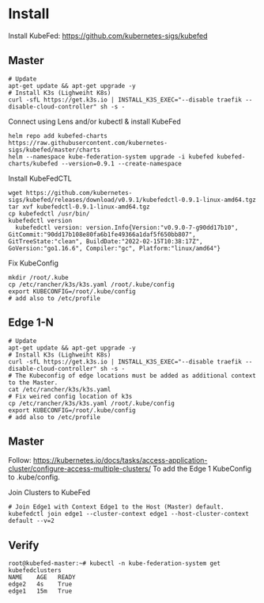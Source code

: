 # Install
Install KubeFed: https://github.com/kubernetes-sigs/kubefed

## Master
```
# Update
apt-get update && apt-get upgrade -y
# Install K3s (Lighweiht K8s)
curl -sfL https://get.k3s.io | INSTALL_K3S_EXEC="--disable traefik --disable-cloud-controller" sh -s -
```
Connect using Lens and/or kubectl & install KubeFed
```
helm repo add kubefed-charts https://raw.githubusercontent.com/kubernetes-sigs/kubefed/master/charts
helm --namespace kube-federation-system upgrade -i kubefed kubefed-charts/kubefed --version=0.9.1 --create-namespace
```
Install KubeFedCTL
```
wget https://github.com/kubernetes-sigs/kubefed/releases/download/v0.9.1/kubefedctl-0.9.1-linux-amd64.tgz
tar xvf kubefedctl-0.9.1-linux-amd64.tgz
cp kubefedctl /usr/bin/
kubefedctl version
  kubefedctl version: version.Info{Version:"v0.9.0-7-g90dd17b10", GitCommit:"90dd17b108e80fa6b1fe49366a1daf5f650bb807", GitTreeState:"clean", BuildDate:"2022-02-15T10:38:17Z",   GoVersion:"go1.16.6", Compiler:"gc", Platform:"linux/amd64"}
```
Fix KubeConfig
```
mkdir /root/.kube
cp /etc/rancher/k3s/k3s.yaml /root/.kube/config
export KUBECONFIG=/root/.kube/config
# add also to /etc/profile
```

## Edge 1-N
```
# Update
apt-get update && apt-get upgrade -y
# Install K3s (Lighweiht K8s)
curl -sfL https://get.k3s.io | INSTALL_K3S_EXEC="--disable traefik --disable-cloud-controller" sh -s -
# The Kubeconfig of edge locations must be added as additional context to the Master.
cat /etc/rancher/k3s/k3s.yaml
# Fix weired config location of k3s
cp /etc/rancher/k3s/k3s.yaml /root/.kube/config
export KUBECONFIG=/root/.kube/config
# add also to /etc/profile
```

## Master
Follow: https://kubernetes.io/docs/tasks/access-application-cluster/configure-access-multiple-clusters/
To add the Edge 1 KubeConfig to .kube/config.


Join Clusters to KubeFed
```
# Join Edge1 with Context Edge1 to the Host (Master) default.
kubefedctl join edge1 --cluster-context edge1 --host-cluster-context default --v=2
```


## Verify
```
root@kubefed-master:~# kubectl -n kube-federation-system get kubefedclusters
NAME    AGE   READY
edge2   4s    True
edge1   15m   True
```
